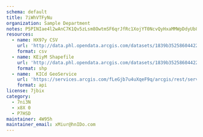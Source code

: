```yaml
---
schema: default
title: 7iWhVTFyNu 
organization: Sample Department 
notes: P5PINIae4l2wAnC7K1Qv5zLsm8OwtmSF6qrJfRc1XojYT0NcvQyHxaMMWpDdyUb8Gz 3SUhJ9Zdht2qEeVK0BrZbVonpGu7ik9ik 
resources:
  - name: HX97y CSV
    url: 'http://data.phl.opendata.arcgis.com/datasets/1839b35258604422b0b520cbb668df0d_0.csv'
    format: csv
  - name: KEiyM Shapefile
    url: 'http://data.phl.opendata.arcgis.com/datasets/1839b35258604422b0b520cbb668df0d_0.zip'
    format: shp
  - name:  KICd GeoService
    url: 'https://services.arcgis.com/fLeGjb7u4uXqeF9q/arcgis/rest/services/Air_Monitoring_Stations/FeatureServer/0/query'
    format: api
license: 7jbix 
category:
  - 7ni3N 
  - x8X 0 
  - P7HSD 
maintainer: 4W95h  
maintainer_email: xMiur@hnIDo.com
---
```

